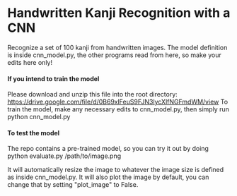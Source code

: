 # Handwritten Kanji Recognition with a CNN

Recognize a set of 100 kanji from handwritten images. The model definition is inside cnn_model.py, the other programs read from here, so make your edits here only!

#### If you intend to train the model
Please download and unzip this file into the root directory: https://drive.google.com/file/d/0B69xlFeuS9FJN3lycXlfNGFmdWM/view
To train the model, make any necessary edits to cnn_model.py, then simply run python cnn_model.py

#### To test the model
The repo contains a pre-trained model, so you can try it out by doing
python evaluate.py /path/to/image.png

It will automatically resize the image to whatever the image size is defined as inside cnn_model.py. It will also plot the image by default, you can change that by setting "plot_image" to False.

